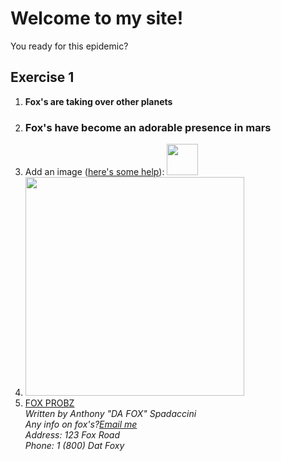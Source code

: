 
<html>
  <head>
    <title>
  
   Anthony's Fox site
    </title>
  </head>
  
  <body>
  <h1>Welcome to my site!</h1>
  
  <p>You ready for this epidemic?</p>
  
<h2 id="Exercise1">Exercise 1</h2>
<ol>
  
  <li><b>Fox's are taking over other planets</b></li>
  <li><h3>Fox's have become an adorable presence in mars</h3></li>
  <li>Add an image (<a href="http://forum.koramgame.com/thread-60307-1-1.html">here's some help</a>): <img src="http://upload.wikimedia.org/wikipedia/commons/thumb/8/85/Smiley.svg/800px-Smiley.svg.png" height="50" width="50"</li>
  <li><img src="http://i.dailymail.co.uk/i/pix/2013/02/20/article-2281789-18134C10000005DC-104_964x708.jpg" height="350" width="350"</li>
  <li><a href="http://animals.nationalgeographic.com/animals/mammals/red-fox/">FOX PROBZ</a></li>

<address>
Written by Anthony "DA FOX" Spadaccini<br>
Any info on fox's?<a href="mailto:us@example.org">Email me</a><br>
Address: 123 Fox Road<br>
Phone: 1 (800) Dat Foxy
</address>


  </body>
</html>
